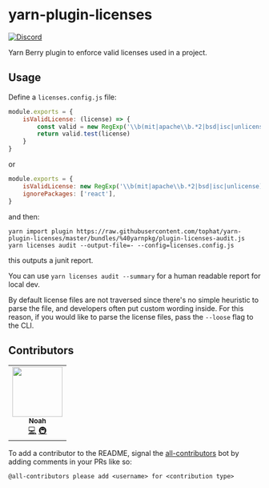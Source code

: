 # yarn-plugin-licenses

[![Discord](https://img.shields.io/discord/809577721751142410)](https://discord.gg/YhK3GFcZrk)

Yarn Berry plugin to enforce valid licenses used in a project.

## Usage

Define a `licenses.config.js` file:

```js
module.exports = {
    isValidLicense: (license) => {
        const valid = new RegExp('\\b(mit|apache\\b.*2|bsd|isc|unlicense)\\b', 'i')
        return valid.test(license)
    }
}
```

or

```js
module.exports = {
    isValidLicense: new RegExp('\\b(mit|apache\\b.*2|bsd|isc|unlicense)\\b', 'i'),
    ignorePackages: ['react'],
}
```

and then:

```
yarn import plugin https://raw.githubusercontent.com/tophat/yarn-plugin-licenses/master/bundles/%40yarnpkg/plugin-licenses-audit.js
yarn licenses audit --output-file=- --config=licenses.config.js
```

this outputs a junit report.

You can use `yarn licenses audit --summary` for a human readable report for local dev.

By default license files are not traversed since there's no simple heuristic to parse the file, and developers often put custom wording inside. For this reason, if you would like to parse the license files, pass the `--loose` flag to the CLI.

## Contributors

<!-- ALL-CONTRIBUTORS-LIST:START - Do not remove or modify this section -->
<!-- prettier-ignore-start -->
<!-- markdownlint-disable -->
<table>
  <tr>
    <td align="center"><a href="https://noahnu.com/"><img src="https://avatars.githubusercontent.com/u/1297096?v=4?s=100" width="100px;" alt=""/><br /><sub><b>Noah</b></sub></a><br /><a href="https://github.com/tophat/yarn-plugin-licenses/commits?author=noahnu" title="Code">💻</a> <a href="#infra-noahnu" title="Infrastructure (Hosting, Build-Tools, etc)">🚇</a></td>
  </tr>
</table>

<!-- markdownlint-restore -->
<!-- prettier-ignore-end -->

<!-- ALL-CONTRIBUTORS-LIST:END -->

To add a contributor to the README, signal the [all-contributors](https://allcontributors.org/) bot by adding comments in your PRs like so:

```
@all-contributors please add <username> for <contribution type>
```
